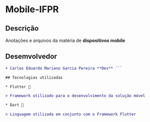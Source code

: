 # Mobile-IFPR


## Descrição

Anotações e arquivos da matéria de **dispositivos mobile** 

## Desemvolvedor

```diff
+ Carlos Eduardo Mariano Garcia Pereira **Dev** ```

## Tecnologias utilizadas

* Flutter 📱

> Framework utilizado para o desenvolvimento da solução móvel

* Dart 🌊

> Linguagem utilizada em conjunto com o Framework Flutter



